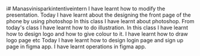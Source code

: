 i# Manasvinisparkintentiveintern
I have learnt how to modify the presentation.
Today I have learnt about the designing the front page of the phone by using photoshop
In this class I have learnt about photoshop.
From today's class I have learnt how to do illustration.
In this class I have learnt how to design logo and how to give colour to it.
I have learnt how to draw logo page etc
Today I have learnt how to design login page and sign up page in figma app.
I have learnt operations in figma app.
